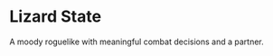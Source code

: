 # Lizard State
A moody roguelike with meaningful combat decisions and a partner.

<!-- # Contributing
Please describe your commits and more importantly,
/why/ you made the decisions you did.

(its probably just me contributing) -->